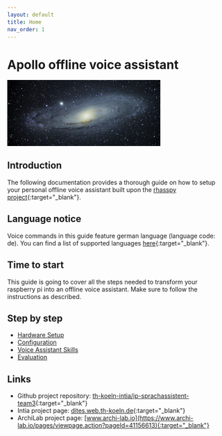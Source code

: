 ```yaml
---
layout: default
title: Home
nav_order: 1
---
```


# Apollo offline voice assistant

<img src="img/homespace.jpg" style="max-width: 70%;"/>

## Introduction
The following documentation provides a thorough guide on how to setup your personal offline voice assistant built upon the [rhasspy project](https://rhasspy.readthedocs.io/en/latest/){:target="_blank"}. 

## Language notice
Voice commands in this guide feature german language (language code: de). 
You can find a list of supported languages [here](https://rhasspy.readthedocs.io/en/latest/#supported-languages){:target="_blank"}. 

## Time to start
This guide is going to cover all the steps needed to transform your raspberry pi into an offline voice assistant. Make sure to follow the instructions as described. 

## Step by step
- [Hardware Setup](/hardware/hardware-setup.html)
- [Configuration](/software/software.html)
- [Voice Assistant Skills](skills/skill.html)
- [Evaluation](/evaluation/evluation-intro.html)

## Links

- Github project repository: [th-koeln-intia/ip-sprachassistent-team3](https://github.com/th-koeln-intia/ip-sprachassistent-team3){:target="_blank"}
- Intia project page: [dites.web.th-koeln.de](https://dites.web.th-koeln.de/forschung/projekte/intia/){:target="_blank"}
- ArchiLab project page: [www.archi-lab.io](https://www.archi-lab.io/pages/viewpage.action?pageId=41156613){:target="_blank"}







